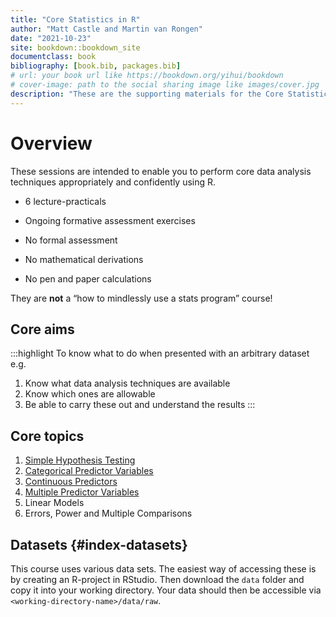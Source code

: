 ```yaml
--- 
title: "Core Statistics in R"
author: "Matt Castle and Martin van Rongen"
date: "2021-10-23"
site: bookdown::bookdown_site
documentclass: book
bibliography: [book.bib, packages.bib]
# url: your book url like https://bookdown.org/yihui/bookdown
# cover-image: path to the social sharing image like images/cover.jpg
description: "These are the supporting materials for the Core Statistics modules of the PSLS Biostatistics Initiative, Cambridge University." 
---
```




# Overview

These sessions are intended to enable you to perform core data analysis techniques appropriately and confidently using R.

- 6 lecture-practicals
- Ongoing formative assessment exercises
- No formal assessment

- No mathematical derivations
- No pen and paper calculations

They are **not** a “how to mindlessly use a stats program” course!

## Core aims
:::highlight
To know what to do when presented with an arbitrary dataset e.g.

1. Know what data analysis techniques are available
2. Know which ones are allowable
3. Be able to carry these out and understand the results
:::

## Core topics

1. [Simple Hypothesis Testing](#cs1-intro)
2. [Categorical Predictor Variables](#cs2-intro)
3. [Continuous Predictors](#cs3-intro) 
4. [Multiple Predictor Variables](#cs4-intro)
5. Linear Models 
6. Errors, Power and Multiple Comparisons

## Datasets {#index-datasets}

This course uses various data sets. The easiest way of accessing these is by creating an R-project in RStudio. Then download the `data` folder and copy it into your working directory. Your data should then be accessible via `<working-directory-name>/data/raw`.
